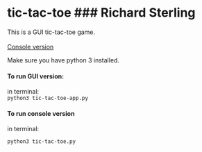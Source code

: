 # tic-tac-toe ### Richard Sterling

This is a GUI tic-tac-toe game.
<br>
<br>
[Console version](https://github.com/rSterling319/tic-tac-toe/blob/master/tic-tac-toe.py)
<br>

Make sure you have python 3 installed.<br>
#### To run GUI version:
  in terminal:<br>
    ```
    python3 tic-tac-toe-app.py
    ```

#### To run console version<br>
  in terminal:<br>
  ```
  python3 tic-tac-toe.py
  ```
